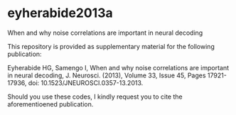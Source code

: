 # eyherabide2013a
When and why noise correlations are important in neural decoding

This repository is provided as supplementary material for the following publication:

Eyherabide HG, Samengo I, When and why noise correlations are important in neural decoding, J. Neurosci. (2013), Volume 33, Issue 45, Pages 17921-17936, doi: 10.1523/JNEUROSCI.0357-13.2013.

Should you use these codes, I kindly request you to cite the aforementioened publication.
